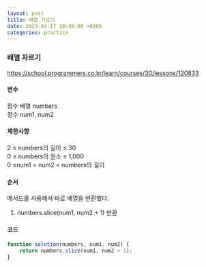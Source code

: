 ```yaml
---
layout: post
title: 배열 자르기
date: 2023-04-17 10:40:00 +0900
categories: practice
---
```

### 배열 자르기    
https://school.programmers.co.kr/learn/courses/30/lessons/120833    
    
#### 변수    
정수 배열 numbers    
정수 num1, num2    
    
#### 제한사항    
2 ≤ numbers의 길이 ≤ 30    
0 ≤ numbers의 원소 ≤ 1,000    
0 ≤num1 < num2 < numbers의 길이    
    
#### 순서    
메서드를 사용해서 바로 배열을 반환했다.    
1. numbers.slice(num1, num2 + 1) 반환    
    
#### 코드    
```JavaScript
function solution(numbers, num1, num2) {
    return numbers.slice(num1, num2 + 1);
}
```
